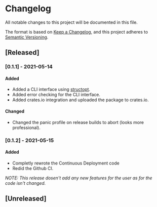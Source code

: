 # Changelog
All notable changes to this project will be documented in this file.

The format is based on [Keep a Changelog](https://keepachangelog.com/en/1.0.0/),
and this project adheres to [Semantic Versioning](https://semver.org/spec/v2.0.0.html).

## [Released]
### [0.1.1] - 2021-05-14
#### Added
- Added a CLI interface using [structopt](https://crates.io/crates/structopt).
- Added error checking for the CLI interface.
- Added crates.io integration and uploaded the package to crates.io.

#### Changed
- Changed the panic profile on release builds to abort (looks more professional).

### [0.1.2] - 2021-05-15
#### Added
- Completly rewrote the Continuous Deployment code
- Redid the Github CI.

*NOTE: This release dosen't add any new features for the user as for the code isn't changed.*

## [Unreleased]
